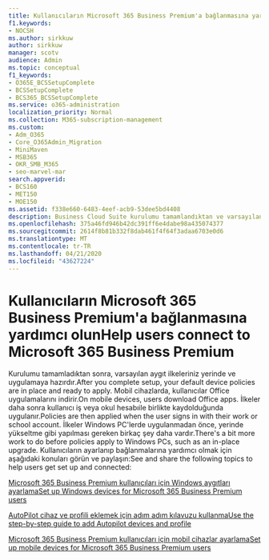 ```yaml
---
title: Kullanıcıların Microsoft 365 Business Premium'a bağlanmasına yardımcı olun
f1.keywords:
- NOCSH
ms.author: sirkkuw
author: sirkkuw
manager: scotv
audience: Admin
ms.topic: conceptual
f1_keywords:
- O365E_BCSSetupComplete
- BCSSetupComplete
- BCS365_BCSSetupComplete
ms.service: o365-administration
localization_priority: Normal
ms.collection: M365-subscription-management
ms.custom:
- Adm_O365
- Core_O365Admin_Migration
- MiniMaven
- MSB365
- OKR_SMB_M365
- seo-marvel-mar
search.appverid:
- BCS160
- MET150
- MOE150
ms.assetid: f338e660-6483-4eef-acb9-53dee5bd4408
description: Business Cloud Suite kurulumu tamamlandıktan ve varsayılan cihaz ilkeleriniz uygulandıktan ve uygulanmaya hazır olduktan sonra ne beklemeniz gerektiğini öğrenin.
ms.openlocfilehash: 375a46fd946b42dc391ff6e4dabe98a435074377
ms.sourcegitcommit: 2614f8b81b332f8dab461f4f64f3adaa6703e0d6
ms.translationtype: MT
ms.contentlocale: tr-TR
ms.lasthandoff: 04/21/2020
ms.locfileid: "43627224"
---
```

# <a name="help-users-connect-to-microsoft-365-business-premium"></a><span data-ttu-id="6649c-103">Kullanıcıların Microsoft 365 Business Premium'a bağlanmasına yardımcı olun</span><span class="sxs-lookup"><span data-stu-id="6649c-103">Help users connect to Microsoft 365 Business Premium</span></span>

<span data-ttu-id="6649c-104">Kurulumu tamamladıktan sonra, varsayılan aygıt ilkeleriniz yerinde ve uygulamaya hazırdır.</span><span class="sxs-lookup"><span data-stu-id="6649c-104">After you complete setup, your default device policies are in place and ready to apply.</span></span> <span data-ttu-id="6649c-105">Mobil cihazlarda, kullanıcılar Office uygulamalarını indirir.</span><span class="sxs-lookup"><span data-stu-id="6649c-105">On mobile devices, users download Office apps.</span></span> <span data-ttu-id="6649c-106">İlkeler daha sonra kullanıcı iş veya okul hesabıile birlikte kaydolduğunda uygulanır.</span><span class="sxs-lookup"><span data-stu-id="6649c-106">Policies are then applied when the user signs in with their work or school account.</span></span> <span data-ttu-id="6649c-107">İlkeler Windows PC'lerde uygulanmadan önce, yerinde yükseltme gibi yapılması gereken birkaç şey daha vardır.</span><span class="sxs-lookup"><span data-stu-id="6649c-107">There's a bit more work to do before policies apply to Windows PCs, such as an in-place upgrade.</span></span> <span data-ttu-id="6649c-108">Kullanıcıların ayarlanıp bağlanmalarına yardımcı olmak için aşağıdaki konuları görün ve paylaşın:</span><span class="sxs-lookup"><span data-stu-id="6649c-108">See and share the following topics to help users get set up and connected:</span></span>
  
[<span data-ttu-id="6649c-109">Microsoft 365 Business Premium kullanıcıları için Windows aygıtları ayarlama</span><span class="sxs-lookup"><span data-stu-id="6649c-109">Set up Windows devices for Microsoft 365 Business Premium users</span></span>](set-up-windows-devices.md)
  
[<span data-ttu-id="6649c-110">AutoPilot cihaz ve profili eklemek için adım adım kılavuzu kullanma</span><span class="sxs-lookup"><span data-stu-id="6649c-110">Use the step-by-step guide to add Autopilot devices and profile</span></span>](add-autopilot-devices-and-profile.md)
  
[<span data-ttu-id="6649c-111">Microsoft 365 Business Premium kullanıcıları için mobil cihazlar ayarlama</span><span class="sxs-lookup"><span data-stu-id="6649c-111">Set up mobile devices for Microsoft 365 Business Premium users</span></span>](set-up-mobile-devices.md)
  

